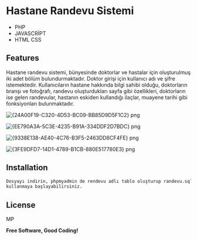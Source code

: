 # Hastane Randevu Sistemi


- PHP 
- JAVASCRİPT 
- HTML CSS

## Features
Hastane randevu sistemi, bünyesinde doktorlar ve hastalar için oluşturulmuş iki adet bölüm bulundurmaktadır. Doktor girişi için kullanıcı adı ve şifre istemektedir. Kullanıcıların hastane hakkında bilgi sahibi olduğu, doktorların branşı ve fotoğrafı, randevu oluşturdukları sayfa gibi özellikleri, doktorların ise gelen randevular, hastanın eskiden kullandığı ilaçlar, muayene tarihi gibi fonksiyonları bulunmaktadır.

![{24A00F19-C320-4D53-BC09-BB85D9D5F1C2} png](https://user-images.githubusercontent.com/87112713/132556984-601e98b8-0bcb-4e29-8b50-869b619f4e9f.jpg)

![{EE790A3A-5C3E-4235-B91A-334DDF2D7BDC} png](https://user-images.githubusercontent.com/87112713/132556987-e0e75229-f17b-4f80-a68d-b7d9dd9a74fa.jpg)

![{9338E138-AE40-4C76-B3F5-2463DD6CF4FE} png](https://user-images.githubusercontent.com/87112713/132556992-54d2e9f8-53eb-4918-ba33-0285f27e21ea.jpg)

![{3FE9DFD7-14D1-4789-B1CB-880E517780E3} png](https://user-images.githubusercontent.com/87112713/132556996-ad227424-79c8-4d43-99fc-9f614365dccf.jpg)


## Installation

```sh
Dosyayı indirin, phpmyadmin de rendevu adlı tablo oluşturup randevu.sql i içe aktarın. Tebrikler, localhosttan 
kullanmaya başlayabilirsiniz.
```

## License

MP

**Free Software, Good Coding!**

[//]: # (These are reference links used in the body of this note and get stripped out when the markdown processor does its job. There is no need to format nicely because it shouldn't be seen. Thanks SO - http://stackoverflow.com/questions/4823468/store-comments-in-markdown-syntax)

   [dill]: <https://github.com/joemccann/dillinger>
   [git-repo-url]: <https://github.com/joemccann/dillinger.git>
   [john gruber]: <http://daringfireball.net>
   [df1]: <http://daringfireball.net/projects/markdown/>
   [markdown-it]: <https://github.com/markdown-it/markdown-it>
   [Ace Editor]: <http://ace.ajax.org>
   [node.js]: <http://nodejs.org>
   [Twitter Bootstrap]: <http://twitter.github.com/bootstrap/>
   [jQuery]: <http://jquery.com>
   [@tjholowaychuk]: <http://twitter.com/tjholowaychuk>
   [express]: <http://expressjs.com>
   [AngularJS]: <http://angularjs.org>
   [Gulp]: <http://gulpjs.com>

   [PlDb]: <https://github.com/joemccann/dillinger/tree/master/plugins/dropbox/README.md>
   [PlGh]: <https://github.com/joemccann/dillinger/tree/master/plugins/github/README.md>
   [PlGd]: <https://github.com/joemccann/dillinger/tree/master/plugins/googledrive/README.md>
   [PlOd]: <https://github.com/joemccann/dillinger/tree/master/plugins/onedrive/README.md>
   [PlMe]: <https://github.com/joemccann/dillinger/tree/master/plugins/medium/README.md>
   [PlGa]: <https://github.com/RahulHP/dillinger/blob/master/plugins/googleanalytics/README.md>
